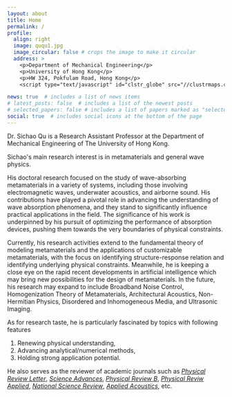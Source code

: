 ```yaml
---
layout: about
title: Home
permalink: /
profile:
  align: right
  image: ququ1.jpg
  image_circular: false # crops the image to make it circular
  address: >
    <p>Department of Mechanical Engineering</p>
    <p>University of Hong Kong</p>
    <p>HW 324, Pokfulam Road, Hong Kong</p>
    <script type="text/javascript" id="clstr_globe" src="//clustrmaps.com/globe.js?d=XR-qItUmTL-rDcpNmUbPWzJ3Ypp-bBHDpnOl6OQuI2E"></script>

news: true  # includes a list of news items
# latest_posts: false  # includes a list of the newest posts
# selected_papers: false # includes a list of papers marked as "selected={true}"
social: true  # includes social icons at the bottom of the page
---
```


Dr. Sichao Qu is a Research Assistant Professor at the Department of Mechanical Engineering of The University of Hong Kong.

Sichao's main research interest is in <mycss>metamaterials</mycss> and general <mycss>wave physics</mycss>.

His doctoral research focused on the study of wave-absorbing metamaterials in a variety of systems, including those involving electromagnetic waves, underwater acoustics, and airborne sound. His contributions have played a pivotal role in advancing the understanding of wave absorption phenomena, and they stand to significantly influence practical applications in the field. The significance of his work is underpinned by his pursuit of optimizing the performance of absorption devices, pushing them towards the very boundaries of physical constraints.

Currently, his research activities extend to the fundamental theory of modeling metamaterials and the applications of customizable metamaterials, with the focus on identifying structure-response relation and identifying underlying physical constraints. Meanwhile, he is keeping a close eye on the rapid recent developments in artificial intelligence which may bring new possibilities for the design of metamaterials. In the future, his research may expand to include Broadband Noise Control, Homogenization Theory of Metamaterials, Architectural Acoustics, Non-Hermitian Physics, Disordered and Inhomogeneous Media, and Ultrasonic Imaging.

As for research taste, he is particularly fascinated by topics with following features
1. Renewing physical understanding,
2. Advancing analytical/numerical methods,
3. Holding strong application potential.

He also serves as the reviewer of academic journals such as <em>[Physical Review Letter](https://journals.aps.org/prl/)</em>,  <em>[Science Advances](https://www.science.org/journal/sciadv)</em>, <em>[Physical Review B](https://journals.aps.org/prb/)</em>, <em>[Physical Reviw Applied](https://journals.aps.org/prapplied/)</em>, <em>[National Science Review](https://academic.oup.com/nsr)</em>, <em>[Applied Acoustics](https://www.sciencedirect.com/journal/applied-acoustics)</em>, etc.


